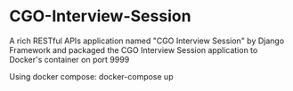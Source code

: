 # CGO-Interview-Session
A rich RESTful APIs application named "CGO Interview Session" by Django Framework and
packaged the CGO Interview Session application to Docker's container on port 9999

Using docker compose:
docker-compose up
